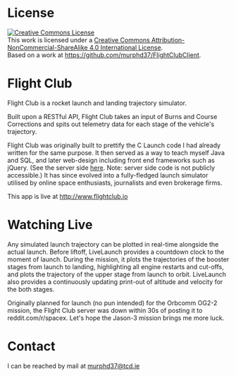 
License
============

<a rel="license" href="http://creativecommons.org/licenses/by-nc-sa/4.0/">
  <img alt="Creative Commons License" style="border-width:0" src="https://i.creativecommons.org/l/by-nc-sa/4.0/88x31.png" />
</a>
<br />This work is licensed under a <a rel="license" href="http://creativecommons.org/licenses/by-nc-sa/4.0/">Creative Commons Attribution-NonCommercial-ShareAlike 4.0 International License</a>.
<br />
Based on a work at <a xmlns:dct="http://purl.org/dc/terms/" href="https://github.com/murphd37/FlightClub" rel="dct:source">https://github.com/murphd37/FlightClubClient</a>.

Flight Club
============

Flight Club is a rocket launch and landing trajectory simulator. 

Built upon a RESTful API, Flight Club takes an input of Burns and Course Corrections
and spits out telemetry data for each stage of the vehicle's trajectory. 

Flight Club was originally built to prettify the C Launch code I had already written for the same purpose.
It then served as a way to teach myself Java and SQL, and later web-design including front end frameworks such as jQuery. 
(See the server side <a href="https://github.com/murphd37/FlightClub">here</a>. Note: server side code is not publicly accessible.) It has since evolved into a fully-fledged launch simulator utilised by online space enthusiasts, journalists and even brokerage firms.

This app is live at <http://www.flightclub.io>

Watching Live
==============

Any simulated launch trajectory can be plotted in real-time alongside the actual launch. 
Before liftoff, LiveLaunch provides a countdown clock to the moment of launch. During the mission, 
it plots the trajectories of the booster stages from launch to landing, highlighting all engine 
restarts and cut-offs, and plots the trajectory of the upper stage from launch to orbit. 
LiveLaunch also provides a continuously updating print-out of altitude and velocity for the both stages.

Originally planned for launch (no pun intended) for the Orbcomm OG2-2 mission, the Flight Club server 
was down within 30s of posting it to reddit.com/r/spacex. Let's hope the Jason-3 mission brings me more luck.

Contact
============

I can be reached by mail at murphd37@tcd.ie
